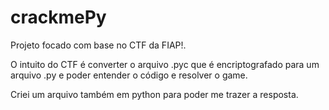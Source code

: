 # crackmePy

Projeto focado com base no CTF da FIAP!.

O intuito do CTF é converter o arquivo .pyc que é encriptografado para um arquivo .py e poder entender o código e resolver o game.

Criei um arquivo também em python para poder me trazer a resposta.
